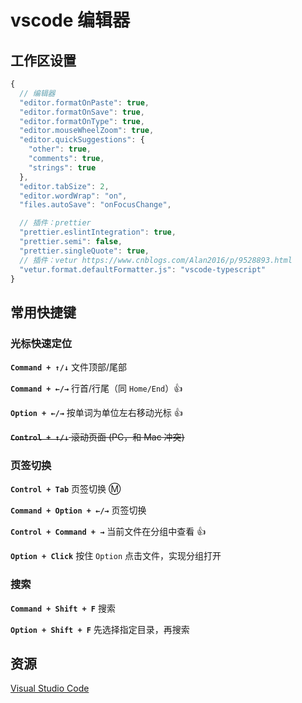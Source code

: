 # vscode 编辑器

## 工作区设置

```js
{
  // 编辑器
  "editor.formatOnPaste": true,
  "editor.formatOnSave": true,
  "editor.formatOnType": true,
  "editor.mouseWheelZoom": true,
  "editor.quickSuggestions": {
    "other": true,
    "comments": true,
    "strings": true
  },
  "editor.tabSize": 2,
  "editor.wordWrap": "on",
  "files.autoSave": "onFocusChange",

  // 插件：prettier
  "prettier.eslintIntegration": true,
  "prettier.semi": false,
  "prettier.singleQuote": true,
  // 插件：vetur https://www.cnblogs.com/Alan2016/p/9528893.html
  "vetur.format.defaultFormatter.js": "vscode-typescript"
}
```

## 常用快捷键

### 光标快速定位

**`Command + ↑/↓`** 文件顶部/尾部

**`Command + ←/→`** 行首/行尾（同 `Home/End`）:+1:

**`Option + ←/→`** 按单词为单位左右移动光标 :+1:

~~**`Control + ↑/↓`** 滚动页面 (PC，和 Mac 冲突)~~

### 页签切换

**`Control + Tab`** 页签切换 :m:

**`Command + Option + ←/→`** 页签切换

**`Control + Command + →`** 当前文件在分组中查看 :+1:

**`Option + Click`** 按住 `Option` 点击文件，实现分组打开

### 搜索

**`Command + Shift + F`** 搜索

**`Option + Shift + F`** 先选择指定目录，再搜索

## 资源

[Visual Studio Code](https://code.visualstudio.com/)
